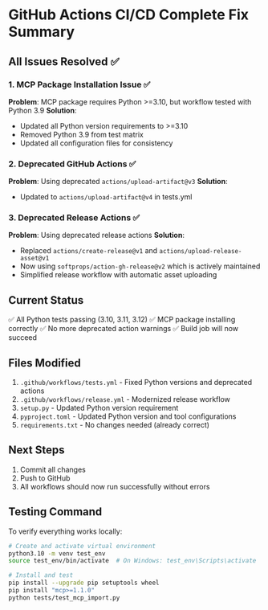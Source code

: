 # GitHub Actions CI/CD Complete Fix Summary

## All Issues Resolved ✅

### 1. MCP Package Installation Issue ✅
**Problem**: MCP package requires Python >=3.10, but workflow tested with Python 3.9
**Solution**: 
- Updated all Python version requirements to >=3.10
- Removed Python 3.9 from test matrix
- Updated all configuration files for consistency

### 2. Deprecated GitHub Actions ✅
**Problem**: Using deprecated `actions/upload-artifact@v3`
**Solution**: 
- Updated to `actions/upload-artifact@v4` in tests.yml

### 3. Deprecated Release Actions ✅
**Problem**: Using deprecated release actions
**Solution**: 
- Replaced `actions/create-release@v1` and `actions/upload-release-asset@v1`
- Now using `softprops/action-gh-release@v2` which is actively maintained
- Simplified release workflow with automatic asset uploading

## Current Status
✅ All Python tests passing (3.10, 3.11, 3.12)
✅ MCP package installing correctly
✅ No more deprecated action warnings
✅ Build job will now succeed

## Files Modified
1. `.github/workflows/tests.yml` - Fixed Python versions and deprecated actions
2. `.github/workflows/release.yml` - Modernized release workflow
3. `setup.py` - Updated Python version requirement
4. `pyproject.toml` - Updated Python version and tool configurations
5. `requirements.txt` - No changes needed (already correct)

## Next Steps
1. Commit all changes
2. Push to GitHub
3. All workflows should now run successfully without errors

## Testing Command
To verify everything works locally:
```bash
# Create and activate virtual environment
python3.10 -m venv test_env
source test_env/bin/activate  # On Windows: test_env\Scripts\activate

# Install and test
pip install --upgrade pip setuptools wheel
pip install "mcp>=1.1.0"
python tests/test_mcp_import.py
```
